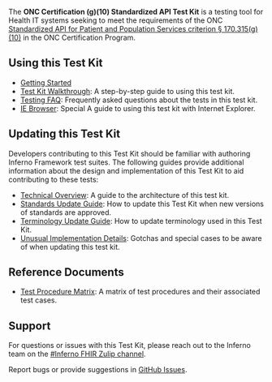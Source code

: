 The **ONC Certification (g)(10) Standardized API Test Kit** is a testing tool
for Health IT systems seeking to meet the requirements of the ONC [Standardized
API for Patient and Population Services criterion §
170.315(g)(10)](https://www.healthit.gov/test-method/standardized-api-patient-and-population-services)
in the ONC Certification Program.

## Using this Test Kit

* [Getting Started](https://github.com/onc-healthit/onc-certification-g10-test-kit/?tab=readme-ov-file#getting-started)
* [Test Kit Walkthrough](Walkthrough): A step-by-step guide to using this test kit.
* [Testing FAQ](FAQ.md): Frequently asked questions about the tests in this test kit.
* [IE Browser](IE-Browser): Special A guide to using this test kit with Internet Explorer.

## Updating this Test Kit

Developers contributing to this Test Kit should be familiar with authoring
Inferno Framework test suites.  The following guides provide additional
information about the design and implementation of this Test Kit to aid
contributing to these tests:

* [Technical Overview](Technical-Overview): A guide to the architecture of this test kit.
* [Standards Update Guide](SVAP-Update-Guide): How to update this Test Kit when new versions of standards are approved.
* [Terminology Update Guide](Terminology-Update-Guide): How to update terminology used in this Test Kit.
* [Unusual Implementation Details](Unusual-Implementation-Details):  Gotchas and special cases to be aware of when updating this test kit.

## Reference Documents
* [Test Procedure Matrix](https://github.com/onc-healthit/onc-certification-g10-test-kit/raw/refs/heads/main/onc_certification_g10_matrix.xlsx): A matrix of test procedures and their associated test cases.

## Support

For questions or issues with this Test Kit, please reach out to the Inferno team
on the [#Inferno FHIR Zulip
channel](https://chat.fhir.org/#narrow/stream/179309-inferno).

Report bugs or provide suggestions in [GitHub Issues](/inferno-framework/us-core-test-kit/issues).